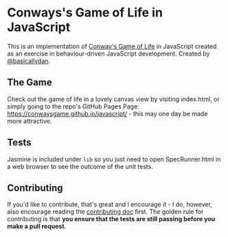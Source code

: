 # Conways's Game of Life in JavaScript

This is an implementation of [Conway's Game of Life](http://en.wikipedia.org/wiki/Conway's_Game_of_Life) in JavaScript created as an exercise in behaviour-driven JavaScript development. Created by [@basicallydan](https://github.com/basicallydan).

## The Game

Check out the game of life in a lovely canvas view by visiting index.html, or simply going to the repo's GitHub Pages Page: https://conwaysgame.github.io/javascript/ - this may one day be made more attractive.

## Tests

Jasmine is included under `lib` so you just need to open SpecRunner.html in a web browser to see the outcome of the unit tests.

## Contributing

If you'd like to contribute, that's great and I encourage it - I do, however, also encourage reading the [contributing doc](https://github.com/conwaysgame/javascript/blob/master/contributing.md) first. The golden rule for contributing is that **you ensure that the tests are still passing before you make a pull request.**
